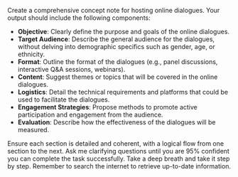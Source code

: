Create a comprehensive concept note for hosting online dialogues. Your output should include the following components:

- **Objective**: Clearly define the purpose and goals of the online dialogues.
- **Target Audience**: Describe the general audience for the dialogues, without delving into demographic specifics such as gender, age, or ethnicity.
- **Format**: Outline the format of the dialogues (e.g., panel discussions, interactive Q&A sessions, webinars).
- **Content**: Suggest themes or topics that will be covered in the online dialogues.
- **Logistics**: Detail the technical requirements and platforms that could be used to facilitate the dialogues.
- **Engagement Strategies**: Propose methods to promote active participation and engagement from the audience.
- **Evaluation**: Describe how the effectiveness of the dialogues will be measured.

Ensure each section is detailed and coherent, with a logical flow from one section to the next. Ask me clarifying questions until you are 95% confident you can complete the task successfully. Take a deep breath and take it step by step. Remember to search the internet to retrieve up-to-date information.